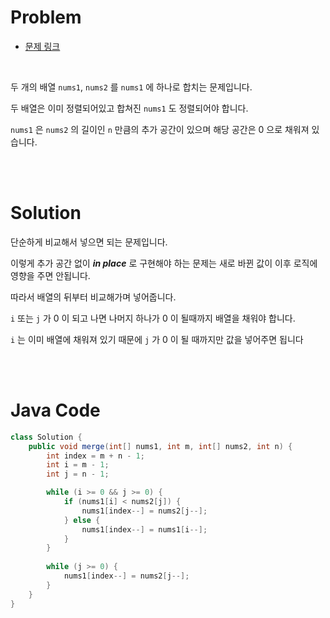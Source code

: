 # Problem

- [문제 링크](https://leetcode.com/problems/merge-sorted-array/)

<br>

두 개의 배열 `nums1`, `nums2` 를 `nums1` 에 하나로 합치는 문제입니다.

두 배열은 이미 정렬되어있고 합쳐진 `nums1` 도 정렬되어야 합니다.

`nums1` 은 `nums2` 의 길이인 `n` 만큼의 추가 공간이 있으며 해당 공간은 0 으로 채워져 있습니다.

<br><br>

# Solution

단순하게 비교해서 넣으면 되는 문제입니다.

이렇게 추가 공간 없이 ***in place*** 로 구현해야 하는 문제는 새로 바뀐 값이 이후 로직에 영향을 주면 안됩니다.

따라서 배열의 뒤부터 비교해가며 넣어줍니다.

`i` 또는 `j` 가 0 이 되고 나면 나머지 하나가 0 이 될때까지 배열을 채워야 합니다.

`i` 는 이미 배열에 채워져 있기 때문에 `j` 가 0 이 될 때까지만 값을 넣어주면 됩니다

<br><br>

# Java Code

```java
class Solution {
    public void merge(int[] nums1, int m, int[] nums2, int n) {
        int index = m + n - 1;
        int i = m - 1;
        int j = n - 1;

        while (i >= 0 && j >= 0) {
            if (nums1[i] < nums2[j]) {
                nums1[index--] = nums2[j--];
            } else {
                nums1[index--] = nums1[i--];
            }
        }
        
        while (j >= 0) {
            nums1[index--] = nums2[j--];
        }
    }
}
```
